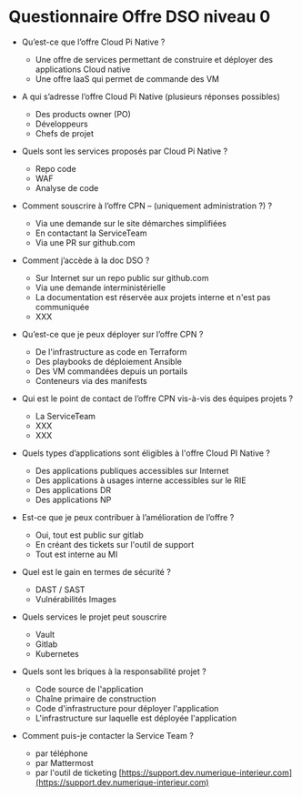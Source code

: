 # Questionnaire Offre DSO niveau 0

 - Qu’est-ce que l’offre Cloud Pi Native ? 
   - Une offre de services permettant de construire et déployer des applications Cloud native
   - Une offre IaaS qui permet de commande des VM

 - A qui s’adresse l’offre Cloud Pi Native (plusieurs réponses possibles)
   - Des products owner (PO)
   - Développeurs
   - Chefs de projet

 - Quels sont les services proposés par Cloud Pi Native ?
   - Repo code 
   - WAF
   - Analyse de code

 - Comment souscrire à l’offre CPN – (uniquement administration ?) ?
   - Via une demande sur le site démarches simplifiées
   - En contactant la ServiceTeam
   - Via une PR sur github.com
    
 - Comment j’accède à la doc DSO ? 
   - Sur Internet sur un repo public sur github.com
   - Via une demande interministérielle 
   - La documentation est réservée aux projets interne et n'est pas communiquée
   - XXX

 - Qu’est-ce que je peux déployer sur l’offre CPN ?
   - De l'infrastructure as code en Terraform
   - Des playbooks de déploiement Ansible
   - Des VM commandées depuis un portails
   - Conteneurs via des manifests

 - Qui est le point de contact de l’offre CPN vis-à-vis des équipes projets ?
   - La ServiceTeam
   - XXX
   - XXX 

 - Quels types d’applications sont éligibles à l'offre Cloud PI Native ?
   - Des applications publiques accessibles sur Internet
   - Des applications à usages interne accessibles sur le RIE
   - Des applications DR
   - Des applications NP
 
 - Est-ce que je peux contribuer à l’amélioration de l’offre ?
   - Oui, tout est public sur gitlab
   - En créant des tickets sur l'outil de support
   - Tout est interne au MI

 - Quel est le gain en termes de sécurité ? 
   - DAST / SAST
   - Vulnérabilités Images

 - Quels services le projet peut souscrire
   - Vault
   - Gitlab
   - Kubernetes

 - Quels sont les briques à la responsabilité projet ? 
   - Code source de l'application
   - Chaîne primaire de construction
   - Code d'infrastructure pour déployer l'application
   - L'infrastructure sur laquelle est déployée l'application

 - Comment puis-je contacter la Service Team ? 
   - par téléphone
   - par Mattermost 
   - par l'outil de ticketing [https://support.dev.numerique-interieur.com](https://support.dev.numerique-interieur.com)
